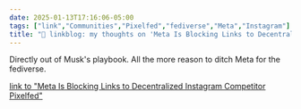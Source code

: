 ```yaml
---
date: 2025-01-13T17:16:06-05:00
tags: ["link","Communities","Pixelfed","fediverse","Meta","Instagram"]
title: "🔗 linkblog: my thoughts on 'Meta Is Blocking Links to Decentralized Instagram Competitor Pixelfed'"
---
```

Directly out of Musk's playbook. All the more reason to ditch Meta for the fediverse.

[link to "Meta Is Blocking Links to Decentralized Instagram Competitor Pixelfed"](https://www.404media.co/meta-is-blocking-links-to-decentralized-instagram-competitor-pixelfed/)